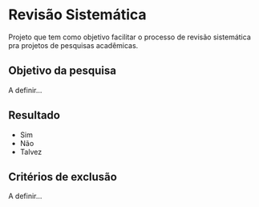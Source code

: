 # Revisão Sistemática

Projeto que tem como objetivo facilitar o processo de revisão sistemática pra projetos de pesquisas acadêmicas.

## Objetivo da pesquisa

A definir...

## Resultado

- Sim
- Não
- Talvez

## Critérios de exclusão

A definir...